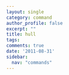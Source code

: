 ```yaml
---
layout: single
category: command
author_profile: false
excerpt: ""
title: hull
tags:
comments: true
date: '2011-08-31'
sidebar:
  nav: "commands"
---
```

